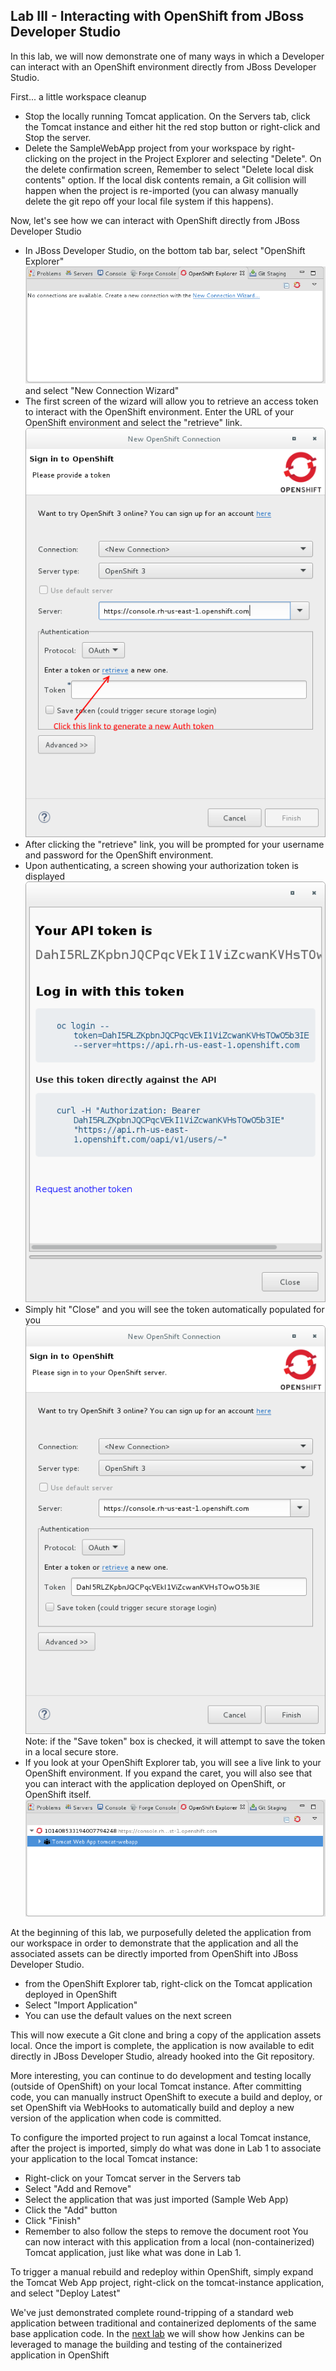 Lab III - Interacting with OpenShift from JBoss Developer Studio
-------------------------
In this lab, we will now demonstrate one of many ways in which a Developer can interact with an OpenShift environment directly from JBoss Developer Studio.

First... a little workspace cleanup
* Stop the locally running Tomcat application. On the Servers tab, click the Tomcat instance and either hit the red stop button or right-click and Stop the server.
* Delete the SampleWebApp project from your workspace by right-clicking on the project in the Project Explorer and selecting "Delete". On the delete confirmation screen, Remember to select "Delete local disk contents" option. If the local disk contents remain, a Git collision will happen when the project is re-imported (you can alwasy manually delete the git repo off your local file system if this happens).

Now, let's see how we can interact with OpenShift directly from JBoss Developer Studio
* In JBoss Developer Studio, on the bottom tab bar, select "OpenShift Explorer"
![](/images/openshift-explorer-new-connection.png)  
and select "New Connection Wizard"
* The first screen of the wizard will allow you to retrieve an access token to interact with the OpenShift environment.  Enter the URL of your OpenShift environment and select the "retrieve" link.
![](/images/openshift-explorer-new-token-start.png)
* After clicking the "retrieve" link, you will be prompted for your username and password for the OpenShift environment.
* Upon authenticating, a screen showing your authorization token is displayed
![](/images/openshift-explorer-auth-token.png)  
* Simply hit "Close" and you will see the token automatically populated for you
![](/images/openshift-explorer-auth-token-complete.png)  
Note: if the "Save token" box is checked, it will attempt to save the token in a local secure store.
* If you look at your OpenShift Explorer tab, you will see a live link to your OpenShift environment. If you expand the caret, you will also see that you can interact with the application deployed on OpenShift, or OpenShift itself.
![](/images/openshift-explorer-connection-complete.png)  


At the beginning of this lab, we purposefully deleted the application from our workspace in order to demonstrate that the application and all the associated assets can be directly imported from OpenShift into JBoss Developer Studio.
* from the OpenShift Explorer tab, right-click on the Tomcat application deployed in OpenShift
* Select "Import Application"
* You can use the default values on the next screen

This will now execute a Git clone and bring a copy of the application assets local.  Once the import is complete, the application is now available to edit directly in JBoss Developer Studio, already hooked into the Git repository.


More interesting, you can continue to do development and testing locally (outside of OpenShift) on your local Tomcat instance.  After committing code, you can manually instruct OpenShift to execute a build and deploy, or set OpenShift via WebHooks to automatically build and deploy a new version of the application when code is committed.  

To configure the imported project to run against a local Tomcat instance, after the project is imported, simply do what was done in Lab 1 to associate your application to the local Tomcat instance:
* Right-click on your Tomcat server in the Servers tab
* Select "Add and Remove"
* Select the application that was just imported (Sample Web App)
* Click the "Add" button
* Click "Finish"
* Remember to also follow the steps to remove the document root
You can now interact with this application from a local (non-containerized) Tomcat application, just like what was done in Lab 1.

To trigger a manual rebuild and redeploy within OpenShift, simply expand the Tomcat Web App project, right-click on the tomcat-instance application, and select "Deploy Latest" 

We've just demonstrated complete round-tripping of a standard web application between traditional and containerized deploments of the same base application code. In the [next lab](/labs/lab4.md) we will show how Jenkins can be leveraged to manage the building and testing of the containerized application in OpenShift
